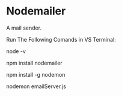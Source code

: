 # Nodemailer
A mail sender.

Run The Following Comands in VS Terminal:

node -v

npm install nodemailer

npm install -g nodemon

nodemon emailServer.js
